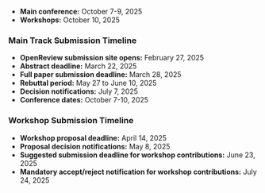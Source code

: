 
- **Main conference:** October 7-9, 2025
- **Workshops:** October 10, 2025

### Main Track Submission Timeline

- **OpenReview submission site opens:** February 27, 2025
- **Abstract deadline:** March 22, 2025
- **Full paper submission deadline:** March 28, 2025
- **Rebuttal period:** May 27 to June 10, 2025
- **Decision notifications:** July 7, 2025
- **Conference dates:** October 7-10, 2025

### Workshop Submission Timeline

- **Workshop proposal deadline:** April 14, 2025
- **Proposal decision notifications:** May 8, 2025
- **Suggested submission deadline for workshop contributions:** June 23, 2025
- **Mandatory accept/reject notification for workshop contributions:** July 24, 2025

